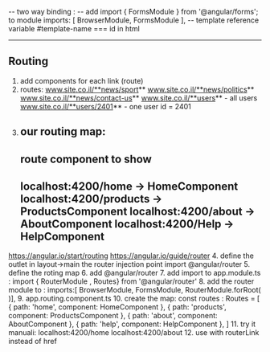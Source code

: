 -- two way binding : 
-- add 
  import { FormsModule } from '@angular/forms'; to module
  imports:      [ BrowserModule, FormsModule ],
-- template reference variable #template-name === id in html


--------------------
Routing
--------------------
1. add components for each link (route)
2. routes:
   www.site.co.il/**news/sport**
   www.site.co.il/**news/politics**
   www.site.co.il/**news/contact-us**
   www.site.co.il/**users**         - all users
   www.site.co.il/**users/2401**    - one user id = 2401
3. **our routing map**:
   -----------------------------------------------
   route                         component to show
   -----------------------------------------------
   localhost:4200/home        -> HomeComponent
   localhost:4200/products    -> ProductsComponent
   localhost:4200/about       -> AboutComponent
   localhost:4200/Help        -> HelpComponent
   -----------------------------------------------
https://angular.io/start/routing
https://angular.io/guide/router
4. define the outlet in layout->main
    <router-outlet></router-outlet> the router injection point
    import @angular/router
5. define the roting map
6. add @angular/router
7. add import to app.module.ts : import { RouterModule , Routes} from '@angular/router'
8. add the router module to :   imports:[ BrowserModule, FormsModule, RouterModule.forRoot( )],
9. app.routing.component.ts
10. create the map:
const routes : Routes = [
   { path: 'home', component: HomeComponent },
   { path: 'products', component: ProductsComponent },
   { path: 'about', component: AboutComponent },
   { path: 'help', component: HelpComponent },
]
11. try it manuali: localhost:4200/home localhost:4200/about
12. use <a> with routerLink instead of href 

